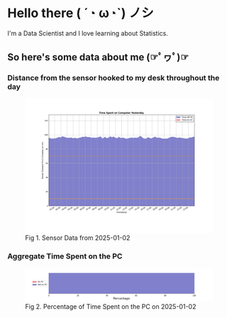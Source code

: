 
# Hello there ( ´◔ ω◔`) ノシ

I'm a Data Scientist and I love learning about Statistics.

## So here's some data about me (☞ﾟヮﾟ)☞


### Distance from the sensor hooked to my desk throughout the day
<figure>
  <picture>
    <source media="(prefers-color-scheme: dark)" srcset="Pi/readme/graphs/lineplot/dark-plot-2025-01-02.png">
    <source media="(prefers-color-scheme: light)" srcset="Pi/readme/graphs/lineplot/light-plot-2025-01-02.png">
    <img alt="Shows a black logo in light color mode and a white one in dark color mode." src="Pi/readme/graphs/lineplot/light-plot-2025-01-02.png">
  </picture>
  <figcaption>Fig 1. Sensor Data from 2025-01-02</figcaption>
</figure>



### Aggregate Time Spent on the PC
<figure>
  <picture>
    <source media="(prefers-color-scheme: dark)" srcset="Pi/readme/graphs/barplot/dark-plot-2025-01-02.png">
    <source media="(prefers-color-scheme: light)" srcset="Pi/readme/graphs/barplot/light-plot-2025-01-02.png">
    <img alt="Shows a black logo in light color mode and a white one in dark color mode." src="Pi/readme/graphs/barplot/light-plot-2025-01-02.png">
  </picture>
  <figcaption>Fig 2. Percentage of Time Spent on the PC on 2025-01-02</figcaption>
</figure>
